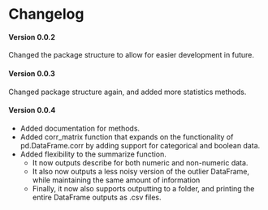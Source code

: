 # Changelog

#### Version 0.0.2
Changed the package structure to allow for easier development in future.

#### Version 0.0.3
Changed package structure again, and added more statistics methods.

#### Version 0.0.4
* Added documentation for methods.  
* Added corr_matrix function that expands on the functionality of pd.DataFrame.corr by adding support for categorical and boolean data.
* Added flexibility to the summarize function.
    * It now outputs describe for both numeric and non-numeric data.
    * It also now outputs a less noisy version of the outlier DataFrame, while maintaining the same amount of information
    * Finally, it now also supports outputting to a folder, and printing the entire DataFrame outputs as .csv files.
